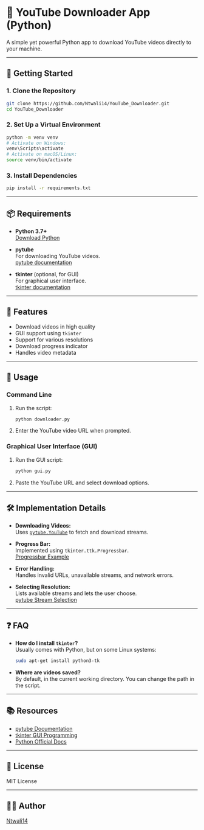 # 🎥 YouTube Downloader App (Python)

A simple yet powerful Python app to download YouTube videos directly to your machine.

---

## 🚀 Getting Started

### 1. **Clone the Repository**
```bash
git clone https://github.com/Ntwali14/YouTube_Downloader.git
cd YouTube_Downloader
```

### 2. **Set Up a Virtual Environment**
```bash
python -m venv venv
# Activate on Windows:
venv\Scripts\activate
# Activate on macOS/Linux:
source venv/bin/activate
```

### 3. **Install Dependencies**
```bash
pip install -r requirements.txt
```

---

## 📦 Requirements

- **Python 3.7+**  
  [Download Python](https://www.python.org/downloads/)

- **pytube**  
  For downloading YouTube videos.  
  [pytube documentation](https://pytube.io/en/latest/)

- **tkinter** (optional, for GUI)  
  For graphical user interface.  
  [tkinter documentation](https://docs.python.org/3/library/tkinter.html)

---

## 🔧 Features

- Download videos in high quality
- GUI support using `tkinter`
- Support for various resolutions
- Download progress indicator
- Handles video metadata

---

## 📝 Usage

### **Command Line**
1. Run the script:
    ```bash
    python downloader.py
    ```
2. Enter the YouTube video URL when prompted.

### **Graphical User Interface (GUI)**
1. Run the GUI script:
    ```bash
    python gui.py
    ```
2. Paste the YouTube URL and select download options.

---

## 🛠️ Implementation Details

- **Downloading Videos:**  
  Uses [`pytube.YouTube`](https://pytube.io/en/latest/user/quickstart.html) to fetch and download streams.

- **Progress Bar:**  
  Implemented using `tkinter.ttk.Progressbar`.  
  [Progressbar Example](https://realpython.com/python-gui-tkinter/#building-a-simple-gui-app-with-tkinter)

- **Error Handling:**  
  Handles invalid URLs, unavailable streams, and network errors.

- **Selecting Resolution:**  
  Lists available streams and lets the user choose.  
  [pytube Stream Selection](https://pytube.io/en/latest/user/streams.html)

---

## ❓ FAQ

- **How do I install `tkinter`?**  
  Usually comes with Python, but on some Linux systems:
  ```bash
  sudo apt-get install python3-tk
  ```

- **Where are videos saved?**  
  By default, in the current working directory. You can change the path in the script.

---

## 📚 Resources

- [pytube Documentation](https://pytube.io/en/latest/)
- [tkinter GUI Programming](https://realpython.com/python-gui-tkinter/)
- [Python Official Docs](https://docs.python.org/3/)

---

## 📝 License

MIT License

---

## 👨‍💻 Author

[Ntwali14](https://github.com/Ntwali14)
